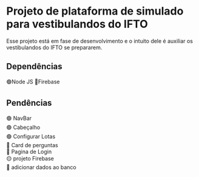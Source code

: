 # Projeto de plataforma de simulado para vestibulandos do IFTO

Esse projeto está em fase de desenvolvimento e o intuito dele é auxiliar os vestibulandos do IFTO se prepararem.

## Dependências

🟢Node JS
🔴Firebase


## Pendências

🟢 NavBar <br>
🟢 Cabeçalho <br>
🟢 Configurar Lotas <br>
🔴 Card de perguntas <br>
🔴 Pagina de Login <br>
🟡 projeto Firebase <br>
🔴 adicionar dados ao banco <br>